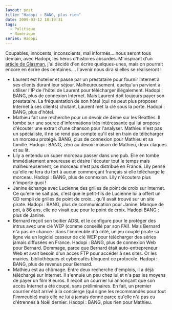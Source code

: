 ```yaml
---
layout: post
title: "Hadopi : BANG, plus rien"
date: 2009-03-12 18:19:31
tags:
  - Politique
  - Numérique
series: Hadopi
---
```


Coupables, innocents, inconscients, mal informés&#8230; nous seront tous demain, avec Hadopi, les héros d'histoires absurdes. M'inspirant d'un [article de Glazman](http://www.glazman.org/weblog/dotclear/index.php?post/2009/03/12/HADOPI-bang-plus-rien), j'ai décidé d'en écrire quelques-unes, mais on pourrait encore en écrire des centaines&#8230;. l'avenir nous dira si elles se réaliseront !

*   Laurent est hotelier et passe par un prestataire pour fournir Internet à ses clients durant leur séjour. Malheureusement, quelqu'un parvient à utiliser l'IP de l'hôtel de Laurent pour télécharger illégalement. Hadopi : BANG, plus de connexion Internet. Mais Laurent doit toujours payer son prestataire. La fréquentation de son hôtel (qui ne peut plus proposer Internet à ses clients) chutant, Laurent met la clé sous la porte. Hadopi : BANG, plus d'hôtel.
*   Mathieu fait une recherche pour un devoir de 4ème sur les Beattles. Il tombe sur une source d'informations très intéressante qui lui propose d'écouter une extrait d'une chanson pour l'analyser. Mathieu n'est pas un spécialiste, il ne se rend pas compte qu'il est en train de télécharger un morceau protégé. BANG, plus de connexion pour Mathieu et sa famille. Hadopi : BANG, zéro au devoir-maison de Mathieu, deux claques et au lit.
*   Lily a entendu un super morceau passer dans une pub. Elle en tombe immédiatement amoureuse et désire l'écouter tout le temps mais malheureusement, ce morceau n'est pas distribué en France. Lily pense qu'elle ne fera du tort à aucun commerçant français si elle télécharge le morceau. Hadopi : BANG, plus de connexion. Lily n'écoutera plus n'importe quoi !
*   Janine échange avec Lucienne des grilles de point de croix sur Internet. Ce qu'elle ne sait pas, c'est que le petit-fils de Lucienne lui a offert un CD rempli de grilles de point de croix&#8230; qu'il avait trouvé sur un site pirate. Hadopi : BANG, plus de communication pour Janine. Manque de pot, à 86 ans, elle ne vivait que pour le point de croix. Hadopi BANG : plus de Janine.
*   Bernard reçoit son boitier ADSL et le configure pour le protéger des intrus avec une clé WEP (comme conseillé par son FAI). Mais Bernard n'a pas de chance : dans l'immeuble d'à côté, un jeu couple pirate sa ligne via un logiciel casseur de clé WEP pour télécharger des séries jamais diffusées en France. Hadopi : BANG, plus de connexion Web pour Bernard. Dommage, parce que Bernard était auto-entrepreneur Web et avait besoin d'un accès FTP pour accéder à ses sites. Or les mairies, bibliothèques et cybercafés bloquent ce protocole. Hadopi : BANG, plus de revenus pour Bernard.
*   Mathieu est au chômage. Entre deux recherche d'emplois, il a déjà téléchargé sur Internet. Il s'ennuie un peu chez lui et n'a pas les moyens de payer un film 9 euros. Il reçoit un courrier lui annonçant que son accès Internet a été coupé, sans préliminaires. En fait, un premier courrier était arrivé à la concierge (qui signe les recommandés pour tout l'immeuble) mais elle ne lui a jamais donné parce qu'elle n'a pas eu d'étrennes à Noël dernier. Hadopi : BANG, plus rien pour Mathieu.
